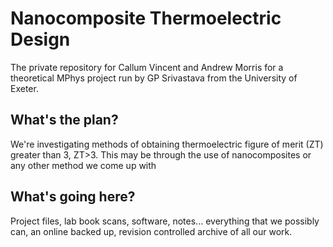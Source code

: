 # Nanocomposite Thermoelectric Design
The private repository for Callum Vincent and Andrew Morris for a theoretical  MPhys project run by GP Srivastava from the University of Exeter.

## What's the plan?
We're investigating methods of obtaining thermoelectric figure of merit (ZT) greater than 3, ZT>3. This may be through the use of nanocomposites or any other method we come up with

## What's going here?
Project files, lab book scans, software, notes... everything that we possibly can, an online backed up, revision controlled archive of all our work.

